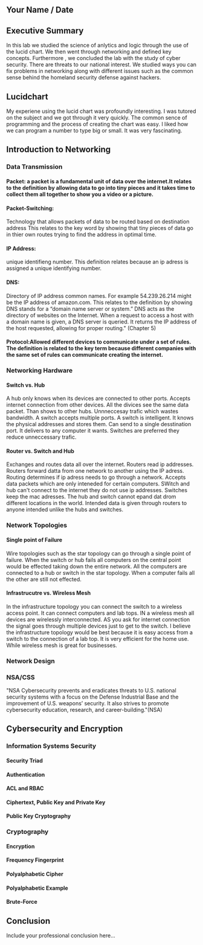 ## Your Name / Date

## Executive Summary 
In this lab we studied the science of anlytics and logic through the use of the lucid chart. We then went through networking and defined key concepts. Furthermore , we concluded the lab with the study of cyber security. There are threats to our national interest. We studied ways you can fix problems in networking along with different issues such as the common sense behind the homeland security defense against hackers.
## Lucidchart
My experiene using the lucid chart was profoundly interesting. I was tutored on the subject and we got through it very quickly. The common sence of programming and the process of creating the chart was easy. I liked how we can program a number to type big or small. It was very fascinating.

## Introduction to Networking

### Data Transmission
#### Packet: a packet is a fundamental unit of data over the internet.It relates to the definition by allowing data to go into tiny pieces and it takes time to collect them all together to show you a video or a picture. 

#### Packet-Switching:
Technology that allows packets of data to be routed based on destination address This relates to the key word by showing that tiny pieces of data go in thier own routes trying to find the address in optimal time. 

#### IP Address:
unique identifieng number. This definition relates because an ip adress is assigned a unique identifying number.

#### DNS:
Directory of IP address common names.  For example 54.239.26.214 might be the IP address of amazon.com. This relates to the definition by showing DNS stands for a “domain name server or system.” DNS acts as the directory of websites on the Internet. When a request to access a host with a domain name is given, a DNS server is queried. It returns the IP address of the host requested, allowing for proper routing." (Chapter 5)

#### Protocol:Allowed different devices to communicate under a set of rules. The definition is related to the key term because different companies with the same set of rules can communicate creating the internet. 

### Networking Hardware
#### Switch vs. Hub
A hub only knows when its devices are connected to other ports. Accepts internet connection from other devices. All the divices see the same data packet. Than shows to other hubs. Unnneccesay trafic which wastes bandwidth. A switch accepts multiple ports. A switch is intelligent. It knows the physical addresses and stores them. Can send to a single desstination port.  It delivers to any computer it wants. Switches are preferred they reduce unneccessary trafic.
#### Router vs. Switch and Hub
Exchanges and routes data all over the internet. Routers read ip addresses. Routers forward datta from one network to another using the IP adress.  Routing determines if ip adress needs to go through a network. Accepts data packets which are only inteneded for certain computers. SWitch and hub can't connect to the internet they do not use ip addresses. Switches keep the mac adresses.  The hub and switch cannot epand dat drom different locations in the world. Intended data is given through routers to anyone intended unlike the hubs and switches. 
### Network Topologies
#### Single point of Failure
Wire topologies such as the star topology can go through a single point of failure. When the switch or hub fails all computers on the central point would be effected taking down the entire network. All  the computers are connected to a hub or switch in the star topology. When a computer fails all the other are still not effected.
#### Infrastrucutre vs. Wireless Mesh
In the infrastructure topology you can connect the switch to a wireless access point. It can connect computers and lab tops. IN a wireless mesh all devices are wirelessly interconnected.  AS you ask for internet connection the signal goes through multiple devices just to get to the switch. I believe the infrastructure topology would be best because it is easy access from a switch to the connection of a lab top. It is very efficient for the home use. While wireless mesh is great for businesses. 
### Network Design
### NSA/CSS

"NSA Cybersecurity prevents and eradicates threats to U.S. national security systems with a focus on the Defense Industrial Base and the improvement of U.S. weapons’ security. It also strives to promote cybersecurity education, research, and career-building."(NSA)
## Cybersecurity and Encryption

### Information Systems Security

#### Security Triad
#### Authentication
#### ACL and RBAC
#### Ciphertext, Public Key and Private Key
#### Public Key Cryptography

### Cryptography
#### Encryption
#### Frequency Fingerprint
#### Polyalphabetic Cipher
#### Polyalphabetic Example

#### Brute-Force

## Conclusion
Include your professional conclusion here...


